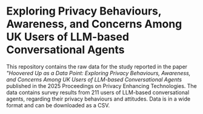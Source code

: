 # Exploring Privacy Behaviours, Awareness, and Concerns Among UK Users of LLM-based Conversational Agents

This repository contains the raw data for the study reported in the paper _"Hoovered Up as a Data Point: Exploring Privacy Behaviours, Awareness, and Concerns Among UK Users of LLM-based Conversational Agents_ published in the 2025 Proceedings on Privacy Enhancing Technologies. The data contains survey results from 211 users of LLM-based conversational agents, regarding their privacy behaviours and attitudes. Data is in a wide format and can be downloaded as a CSV.
